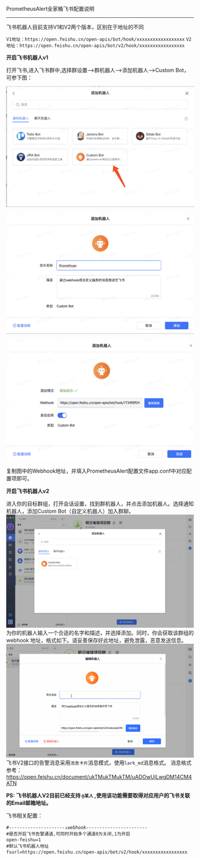PrometheusAlert全家桶飞书配置说明

-----------------

飞书机器人目前支持V1和V2两个版本，区别在于地址的不同

`V1地址：https://open.feishu.cn/open-apis/bot/hook​/​xxxxxxxxxxxxxxxxxx`
`V2地址：https://open.feishu.cn/open-apis/bot/v2/hook/xxxxxxxxxxxxxxxxx`

 **开启飞书机器人v1**

打开飞书,进入飞书群中,选择群设置-->群机器人-->添加机器人-->Custom Bot，可参下图：

![fei](../feishu1.png)

![fei2](../feishu2.png)

![fei3](../feishu3.png)

复制图中的Webhook地址，并填入PrometheusAlert配置文件app.conf中对应配置项即可。


 **开启飞书机器人v2**

进入你的目标群组，打开会话设置，找到群机器人，并点击添加机器人。选择通知机器人，添加Custom Bot（自定义机器人）加入群聊。
![fei4](../feishu4.png)
为你的机器人输入一个合适的名字和描述，并选择添加。同时，你会获取该群组的 webhook 地址，格式如下。请妥善保存好此地址，避免泄露，恶意发送信息。
![fei5](../feishu5.gif)
飞书V2接口的告警消息采用`消息卡片`消息模式，使用`lark_md`消息格式。
消息格式参考：
https://open.feishu.cn/document/ukTMukTMukTM/uADOwUjLwgDM14CM4ATN


 **PS: 飞书机器人V2目前已经支持 `@某人` ,使用该功能需要取得对应用户的飞书关联的Email邮箱地址。**

飞书相关配置：

```
#---------------------↓webhook-----------------------
#是否开启飞书告警通道,可同时开始多个通道0为关闭,1为开启
open-feishu=1
#默认飞书机器人地址
fsurl=https://open.feishu.cn/open-apis/bot/v2/hook/xxxxxxxxxxxxxxxxx
```

